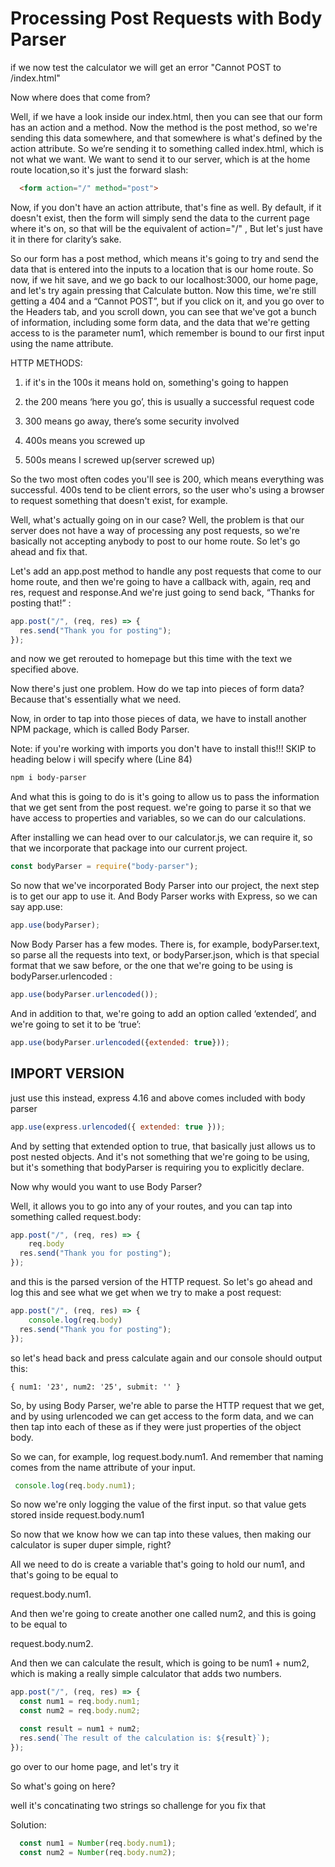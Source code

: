 # Processing Post Requests with Body Parser

if we now test the calculator we will get an error "Cannot POST to /index.html"

Now where does that come from?

Well, if we have a look inside our index.html, then you can see that our form has an action and a method. Now the method is the post method, so we're sending this data somewhere, and that somewhere is what's defined by the action attribute.
So we’re sending it to something called index.html, which is not what we want. We want to send it to our server, which is at the home route location,so it's just the forward slash:

```html
  <form action="/" method="post">
```

Now, if you don't have an action attribute, that's fine as well. By default, if it doesn't exist, then the form will simply send the data to the current page where it's on, so that will be the equivalent of action="/" , But let's just have it in there for clarity’s sake.


So our form has a post method, which means it's going to try and send the data that is entered into the inputs to a location that is our home route. So now, if we hit save, and we go back to our localhost:3000, our home page, and let's try again pressing that Calculate button. Now this time, we're still getting a 404 and a “Cannot POST”, but if you click on it, and you go over to the Headers tab, and you scroll down, you can see that we've
got a bunch of information, including some form data, and the data that we're getting access to is the parameter num1, which remember is bound to our first input using the name attribute.

HTTP METHODS:

1. if it's in the 100s it means hold on, something's going to happen

2. the 200 means ‘here you go’, this is usually a successful request code

3. 300 means go away, there’s some security involved

4. 400s means you screwed up

5. 500s means I screwed up(server screwed up)


So the two most often codes you'll see is 200, which means everything was successful. 400s tend to be client errors, so the user who's using a browser to request something that doesn't exist, for example.


Well, what's actually going on in our case? Well, the problem is that our server does not have a way of processing any post requests, so we're basically not accepting anybody to post to our home route. So let's go ahead and fix that.

Let's add an app.post method to handle any post requests that come to our home route, and then we're going to have a callback with, again, req and res, request and response.And we're just going to send back, “Thanks for posting that!” :

```js
app.post("/", (req, res) => {
  res.send("Thank you for posting");
});
```

and now we get rerouted to homepage but this time with the text we specified above. 

Now there's just one problem. How do we tap into pieces of form data? Because that's essentially what we need.

Now, in order to tap into those pieces of data, we have to install another NPM package, which is called Body Parser.

Note: if you're working with imports you don't have to install this!!! SKIP to heading below i will specify where (Line 84)

```bash
npm i body-parser
```

And what this is going to do is it's going to allow us to pass the information that we get sent from the post request. we're going to parse it so that we have access to properties and variables, so we can do our calculations.

After installing we can head over to our calculator.js, we can require it, so that we incorporate that package into our current project.

```js
const bodyParser = require("body-parser");

```

So now that we've incorporated Body Parser into our project, the next step is to get our app to use it. And Body Parser works with Express, so we can say app.use:

```js
app.use(bodyParser);
```

Now Body Parser has a few modes. There is, for example, bodyParser.text, so parse all the requests into text, or bodyParser.json, which is that special format that we saw before, or the one that we're going to be using is bodyParser.urlencoded :

```js
app.use(bodyParser.urlencoded());
```

And in addition to that, we're going to add an option called ‘extended’, and we're going to set it to be ‘true’:
```js
app.use(bodyParser.urlencoded({extended: true}));
```

## IMPORT VERSION

just use this instead, express 4.16 and above comes included with body parser

```js
app.use(express.urlencoded({ extended: true }));
```

And by setting that extended option to true, that basically just allows us to post nested objects. And it's not something that we're going to be using, but it's something that bodyParser is requiring you to explicitly declare.

Now why would you want to use Body Parser?

Well, it allows you to go into any of your routes, and you can tap into something called request.body:

```js
app.post("/", (req, res) => {
    req.body
  res.send("Thank you for posting");
});
```

and this is the parsed version of the HTTP request. So let's go ahead and log this and see what we get when we try to make a post request:

```js
app.post("/", (req, res) => {
    console.log(req.body)
  res.send("Thank you for posting");
});
```

so let's head back and press calculate again and our console should output this:

```
{ num1: '23', num2: '25', submit: '' }
```

So, by using Body Parser, we're able to parse the HTTP request that we get, and by using urlencoded we can get access to the form data, and we can then tap into each of these as if they were just properties of the object body.


So we can, for example, log request.body.num1. And remember that naming comes from the name attribute of your input.

```js
 console.log(req.body.num1);
```

So now we're only logging the value of the first input. so that value gets stored inside  request.body.num1


So now that we know how we can tap into these values, then making our calculator is super duper simple, right?


All we need to do is create a variable that's going to hold our num1, and that's going to be equal to 

request.body.num1.

And then we're going to create another one called num2, and this is going to be equal to

request.body.num2.

And then we can calculate the result, which is going to be num1 + num2, which is making a really simple calculator that adds two numbers.

```js
app.post("/", (req, res) => {
  const num1 = req.body.num1;
  const num2 = req.body.num2;

  const result = num1 + num2;
  res.send(`The result of the calculation is: ${result}`);
});
```

go over to our home page, and let's try it


So what's going on here?

well it's concatinating two strings so challenge for you fix that 




Solution:

```js
  const num1 = Number(req.body.num1);
  const num2 = Number(req.body.num2);
```